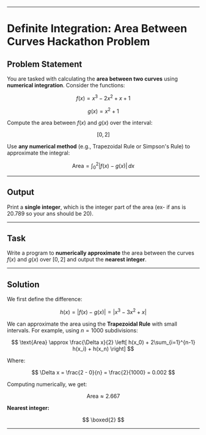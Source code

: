
---

# Definite Integration: Area Between Curves Hackathon Problem

## Problem Statement

You are tasked with calculating the **area between two curves** using **numerical integration**. Consider the functions:

$$
f(x) = x^3 - 2x^2 + x + 1
$$

$$
g(x) = x^2 + 1
$$

Compute the area between $f(x)$ and $g(x)$ over the interval:

$$
[0, 2]
$$

Use **any numerical method** (e.g., Trapezoidal Rule or Simpson's Rule) to approximate the integral:

$$
\text{Area} = \int_0^2 |f(x) - g(x)| \, dx
$$

---

## Output

Print a **single integer**, which is the integer part of the area (ex- if ans is 20.789 so your ans should be 20).

---

## Task

Write a program to **numerically approximate** the area between the curves $f(x)$ and $g(x)$ over $[0,2]$ and output the **nearest integer**.

---

## Solution

We first define the difference:

$$
h(x) = |f(x) - g(x)| = |x^3 - 3x^2 + x|
$$

We can approximate the area using the **Trapezoidal Rule** with small intervals. For example, using $n = 1000$ subdivisions:

$$
\text{Area} \approx \frac{\Delta x}{2} \left[ h(x_0) + 2\sum_{i=1}^{n-1} h(x_i) + h(x_n) \right]
$$

Where:

$$
\Delta x = \frac{2 - 0}{n} = \frac{2}{1000} = 0.002
$$

Computing numerically, we get:

$$
\text{Area} \approx 2.667
$$

**Nearest integer:**

$$
\boxed{2}
$$

---



